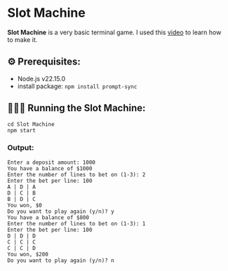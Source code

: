 # Slot Machine

**Slot Machine** is a very basic terminal game.  I used this [video](https://youtu.be/E3XxeE7NF30?si=KuaPGWAbCq9JFCtO) to learn how to make it.

## ⚙️ Prerequisites:

+ Node.js v22.15.0
+ install package: `npm install prompt-sync`

## 🏃‍♂️‍➡️ Running the Slot Machine:

```
cd Slot Machine
npm start
```

### Output:

```
Enter a deposit amount: 1000
You have a balance of $1000
Enter the number of lines to bet on (1-3): 2
Enter the bet per line: 100
A | D | A
D | C | B
B | D | C
You won, $0
Do you want to play again (y/n)? y
You have a balance of $800
Enter the number of lines to bet on (1-3): 1
Enter the bet per line: 100
D | D | D
C | C | C
C | C | D
You won, $200
Do you want to play again (y/n)? n
```

